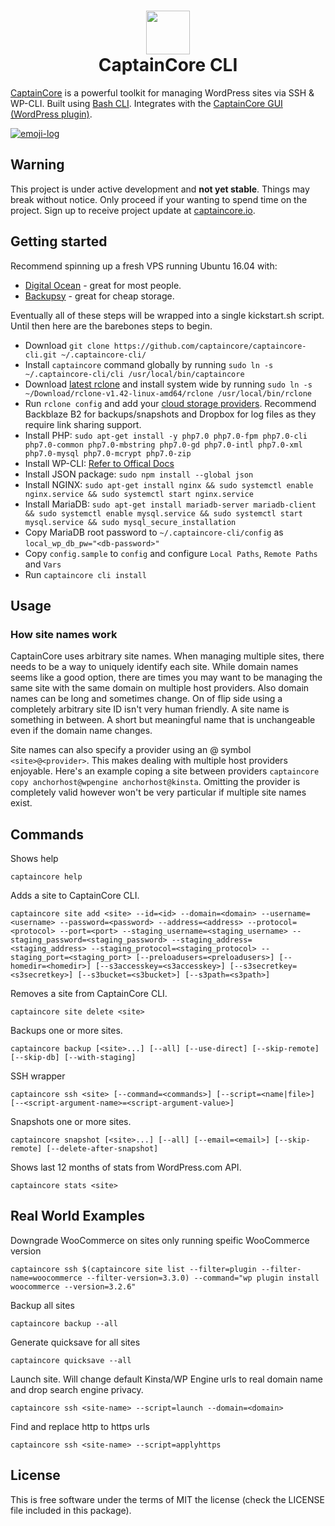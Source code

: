 <h1 align="center">
  <a href="https://captaincore.io"><img src="https://captaincore.io/wp-content/uploads/2018/02/main-web-icons-captain.png" width="70" /></a><br />
CaptainCore CLI

</h1>

[CaptainCore](https://captaincore.io) is a powerful toolkit for managing WordPress sites via SSH & WP-CLI. Built using [Bash CLI](https://github.com/SierraSoftworks/bash-cli). Integrates with the [CaptainCore GUI (WordPress plugin)](https://github.com/captaincore/captaincore-gui).

[![emoji-log](https://cdn.rawgit.com/ahmadawais/stuff/ca97874/emoji-log/flat.svg)](https://github.com/ahmadawais/Emoji-Log/)

## **Warning**
This project is under active development and **not yet stable**. Things may break without notice. Only proceed if your wanting to spend time on the project. Sign up to receive project update at [captaincore.io](https://captaincore.io/).

## Getting started

Recommend spinning up a fresh VPS running Ubuntu 16.04 with:
- [Digital Ocean](https://www.digitalocean.com/) - great for most people.
- [Backupsy](https://backupsy.com/) - great for cheap storage.

Eventually all of these steps will be wrapped into a single kickstart.sh script. Until then here are the barebones steps to begin.

- Download `git clone https://github.com/captaincore/captaincore-cli.git ~/.captaincore-cli/`
- Install `captaincore` command globally by running `sudo ln -s ~/.captaincore-cli/cli /usr/local/bin/captaincore`
- Download [latest rclone](https://rclone.org/downloads/) and install system wide by running `sudo ln -s ~/Download/rclone-v1.42-linux-amd64/rclone /usr/local/bin/rclone`
- Run `rclone config` and add your [cloud storage providers](https://rclone.org/overview/). Recommend Backblaze B2 for backups/snapshots and Dropbox for log files as they require link sharing support.
- Install PHP: `sudo apt-get install -y php7.0 php7.0-fpm php7.0-cli php7.0-common php7.0-mbstring php7.0-gd php7.0-intl php7.0-xml php7.0-mysql php7.0-mcrypt php7.0-zip`
- Install WP-CLI: [Refer to Offical Docs](https://make.wordpress.org/cli/handbook/installing/)
- Install JSON package: `sudo npm install --global json`
- Install NGINX: `sudo apt-get install nginx && sudo systemctl enable nginx.service && sudo systemctl start nginx.service`
- Install MariaDB: `sudo apt-get install mariadb-server mariadb-client && sudo systemctl enable mysql.service && sudo systemctl start mysql.service && sudo mysql_secure_installation`
- Copy MariaDB root password to `~/.captaincore-cli/config` as `local_wp_db_pw="<db-password>"`
- Copy `config.sample` to `config` and configure `Local Paths`, `Remote Paths` and `Vars`
- Run `captaincore cli install`

## Usage

### How site names work

CaptainCore uses arbitrary site names. When managing multiple sites, there needs to be a way to uniquely identify each site. While domain names seems like a good option, there are times you may want to be managing the same site with the same domain on multiple host providers. Also domain names can be long and sometimes change. On of flip side using a completely arbitrary site ID isn't very human friendly. A site name is something in between. A short but meaningful name that is unchangeable even if the domain name changes.

Site names can also specify a provider using an @ symbol `<site>@<provider>`. This makes dealing with multiple host providers enjoyable. Here's an example coping a site between providers `captaincore copy anchorhost@wpengine anchorhost@kinsta`. Omitting the provider is completely valid however won't be very particular if multiple site names exist.

## Commands

Shows help

`captaincore help`

Adds a site to CaptainCore CLI.

`captaincore site add <site> --id=<id> --domain=<domain> --username=<username> --password=<password> --address=<address> --protocol=<protocol> --port=<port> --staging_username=<staging_username> --staging_password=<staging_password> --staging_address=<staging_address> --staging_protocol=<staging_protocol> --staging_port=<staging_port> [--preloadusers=<preloadusers>] [--homedir=<homedir>] [--s3accesskey=<s3accesskey>] [--s3secretkey=<s3secretkey>] [--s3bucket=<s3bucket>] [--s3path=<s3path>]`

Removes a site from CaptainCore CLI.

`captaincore site delete <site>`

Backups one or more sites.

`captaincore backup [<site>...] [--all] [--use-direct] [--skip-remote] [--skip-db] [--with-staging]`

SSH wrapper

`captaincore ssh <site> [--command=<commands>] [--script=<name|file>] [--<script-argument-name>=<script-argument-value>]`

Snapshots one or more sites.

`captaincore snapshot [<site>...] [--all] [--email=<email>] [--skip-remote] [--delete-after-snapshot]`

Shows last 12 months of stats from WordPress.com API.

`captaincore stats <site>`

## Real World Examples

Downgrade WooCommerce on sites only running speific WooCommerce version

`captaincore ssh $(captaincore site list --filter=plugin --filter-name=woocommerce --filter-version=3.3.0) --command="wp plugin install woocommerce --version=3.2.6"`

Backup all sites

`captaincore backup --all`

Generate quicksave for all sites

`captaincore quicksave --all`

Launch site. Will change default Kinsta/WP Engine urls to real domain name and drop search engine privacy.

`captaincore ssh <site-name> --script=launch --domain=<domain>`

Find and replace http to https urls

`captaincore ssh <site-name> --script=applyhttps`

## License
This is free software under the terms of MIT the license (check the LICENSE file included in this package).
